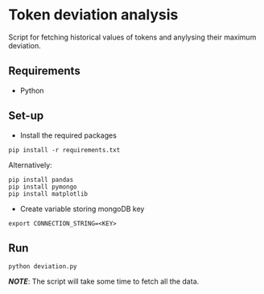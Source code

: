 # Token deviation analysis
Script for fetching historical values of tokens and anylysing their maximum deviation.

## Requirements
- Python

## Set-up
- Install the required packages
```
pip install -r requirements.txt
```
Alternatively:
```
pip install pandas
pip install pymongo
pip install matplotlib
```
- Create variable storing mongoDB key
``` 
export CONNECTION_STRING=<KEY>
```

## Run
```
python deviation.py
```

***NOTE***: The script will take some time to fetch all the data.

